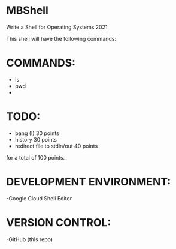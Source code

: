# MBShell
Write a Shell for Operating Systems 2021

This shell will have the following commands:

# COMMANDS:
- ls
- pwd
- 
# TODO:

- bang (!) 30 points
- history 30 points
- redirect file to stdin/out 40 points

for a total of 100 points.

# DEVELOPMENT ENVIRONMENT:
-Google Cloud Shell Editor

# VERSION CONTROL:
-GitHub (this repo)

